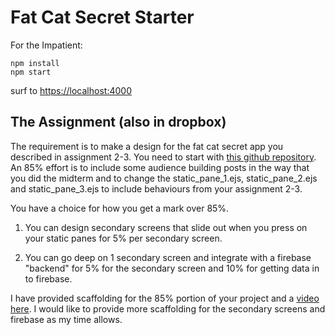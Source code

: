 # Fat Cat Secret Starter

For the Impatient:

```
npm install
npm start

```

surf to [https://localhost:4000](https://localhost:4000)

## The Assignment (also in dropbox)

The requirement is to make a design for the fat cat secret app you described in assignment 2-3. You need to start with [this github repository](https://github.com/rhildred/fatcatsecret). An 85% effort is to include some audience building posts in the way that you did the midterm and to change the static_pane_1.ejs, static_pane_2.ejs and static_pane_3.ejs to include behaviours from your assignment 2-3.

You have a choice for how you get a mark over 85%.

1) You can design secondary screens that slide out when you press on your static panes for 5% per secondary screen.

2) You can go deep on 1 secondary screen and integrate with a firebase "backend" for 5% for the secondary screen and 10% for getting data in to firebase.

I have provided scaffolding for the 85% portion of your project and a [video here](https://youtu.be/4VTSgVREwKw). I would like to provide more scaffolding for the secondary screens and firebase as my time allows.
